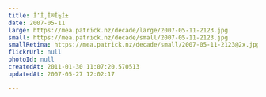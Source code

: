 ```yaml
---
title: Î‘Î¸Î®Î½Î±
date: 2007-05-11
large: https://mea.patrick.nz/decade/large/2007-05-11-2123.jpg
small: https://mea.patrick.nz/decade/small/2007-05-11-2123.jpg
smallRetina: https://mea.patrick.nz/decade/small/2007-05-11-2123@2x.jpg
flickrUrl: null
photoId: null
createdAt: 2011-01-30 11:07:20.570513
updatedAt: 2007-05-27 12:02:17

---
```


